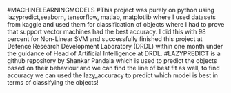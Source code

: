 #MACHINELEARNINGMODELS
#This project was purely on python using lazypredict,seaborn, tensorflow, matlab, matplotlib where I used datasets from kaggle and used them for classification of objects where I had to prove that support vector machines had the best accuracy. I did this with 98 percent for Non-Linear SVM and successfully finished this project at Defence Research Development Laboratory (DRDL) within one month under the guidance of Head of Artificial Intelligence at DRDL.
#LAZYPREDICT is a github repository by Shankar Pandala which is used to predict the objects based on their behaviour and we can find the line of best fit as well, to find accuracy we can used the lazy_accuracy to predict which model is best in terms of classifying the objects!
